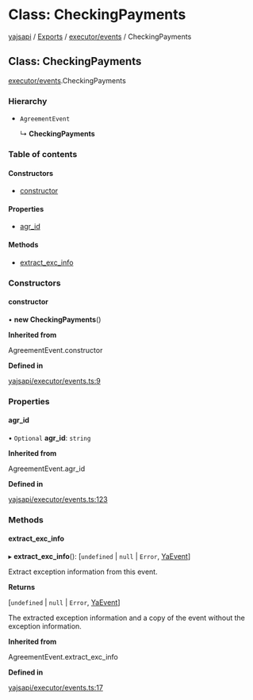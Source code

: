 # Class: CheckingPayments

[yajsapi](../yajsapi.md) / [Exports](../modules/) / [executor/events](../modules/executor_events.md) / CheckingPayments

## Class: CheckingPayments

[executor/events](../modules/executor_events.md).CheckingPayments

### Hierarchy

* `AgreementEvent`

  ↳ **CheckingPayments**

### Table of contents

#### Constructors

* [constructor](executor_events.checkingpayments.md#constructor)

#### Properties

* [agr\_id](executor_events.checkingpayments.md#agr_id)

#### Methods

* [extract\_exc\_info](executor_events.checkingpayments.md#extract_exc_info)

### Constructors

#### constructor

• **new CheckingPayments**\(\)

**Inherited from**

AgreementEvent.constructor

**Defined in**

[yajsapi/executor/events.ts:9](https://github.com/golemfactory/yajsapi/blob/8f42a91/yajsapi/executor/events.ts#L9)

### Properties

#### agr\_id

• `Optional` **agr\_id**: `string`

**Inherited from**

AgreementEvent.agr\_id

**Defined in**

[yajsapi/executor/events.ts:123](https://github.com/golemfactory/yajsapi/blob/8f42a91/yajsapi/executor/events.ts#L123)

### Methods

#### extract\_exc\_info

▸ **extract\_exc\_info**\(\): \[`undefined` \| `null` \| `Error`, [YaEvent](executor_events.yaevent.md)\]

Extract exception information from this event.

**Returns**

\[`undefined` \| `null` \| `Error`, [YaEvent](executor_events.yaevent.md)\]

The extracted exception information and a copy of the event without the exception information.

**Inherited from**

AgreementEvent.extract\_exc\_info

**Defined in**

[yajsapi/executor/events.ts:17](https://github.com/golemfactory/yajsapi/blob/8f42a91/yajsapi/executor/events.ts#L17)

